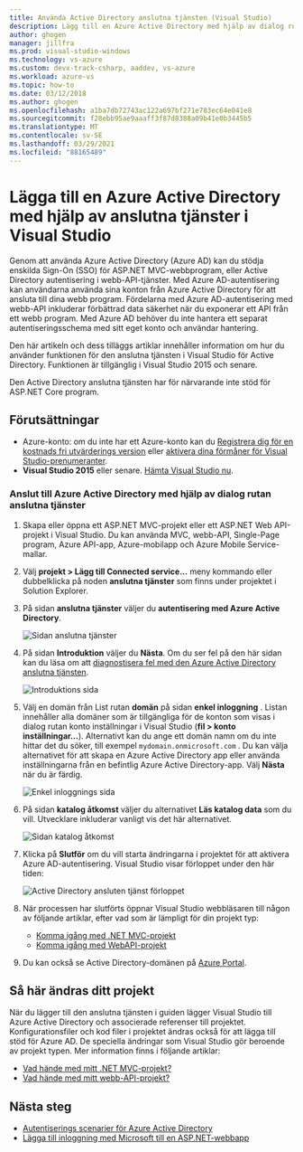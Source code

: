 ```yaml
---
title: Använda Active Directory anslutna tjänsten (Visual Studio)
description: Lägg till en Azure Active Directory med hjälp av dialog rutan Lägg till anslutna tjänster i Visual Studio
author: ghogen
manager: jillfra
ms.prod: visual-studio-windows
ms.technology: vs-azure
ms.custom: devx-track-csharp, aaddev, vs-azure
ms.workload: azure-vs
ms.topic: how-to
ms.date: 03/12/2018
ms.author: ghogen
ms.openlocfilehash: a1ba7db72743ac122a697bf271e783ec64e041e8
ms.sourcegitcommit: f28ebb95ae9aaaff3f87d8388a09b41e0b3445b5
ms.translationtype: MT
ms.contentlocale: sv-SE
ms.lasthandoff: 03/29/2021
ms.locfileid: "88165489"
---
```

# <a name="add-an-azure-active-directory-by-using-connected-services-in-visual-studio"></a>Lägga till en Azure Active Directory med hjälp av anslutna tjänster i Visual Studio

Genom att använda Azure Active Directory (Azure AD) kan du stödja enskilda Sign-On (SSO) för ASP.NET MVC-webbprogram, eller Active Directory autentisering i webb-API-tjänster. Med Azure AD-autentisering kan användarna använda sina konton från Azure Active Directory för att ansluta till dina webb program. Fördelarna med Azure AD-autentisering med webb-API inkluderar förbättrad data säkerhet när du exponerar ett API från ett webb program. Med Azure AD behöver du inte hantera ett separat autentiseringsschema med sitt eget konto och användar hantering.

Den här artikeln och dess tilläggs artiklar innehåller information om hur du använder funktionen för den anslutna tjänsten i Visual Studio för Active Directory. Funktionen är tillgänglig i Visual Studio 2015 och senare.

Den Active Directory anslutna tjänsten har för närvarande inte stöd för ASP.NET Core program.

## <a name="prerequisites"></a>Förutsättningar

- Azure-konto: om du inte har ett Azure-konto kan du [Registrera dig för en kostnads fri utvärderings version](https://azure.microsoft.com/pricing/free-trial/?WT.mc_id=A261C142F) eller [aktivera dina förmåner för Visual Studio-prenumeranter](https://azure.microsoft.com/pricing/member-offers/msdn-benefits-details/?WT.mc_id=A261C142F).
- **Visual Studio 2015** eller senare. [Hämta Visual Studio nu](https://aka.ms/vsdownload?utm_source=mscom&utm_campaign=msdocs).

### <a name="connect-to-azure-active-directory-using-the-connected-services-dialog"></a>Anslut till Azure Active Directory med hjälp av dialog rutan anslutna tjänster

1. Skapa eller öppna ett ASP.NET MVC-projekt eller ett ASP.NET Web API-projekt i Visual Studio. Du kan använda MVC, webb-API, Single-Page program, Azure API-app, Azure-mobilapp och Azure Mobile Service-mallar.

1. Välj **projekt > Lägg till Connected service...** meny kommando eller dubbelklicka på noden **anslutna tjänster** som finns under projektet i Solution Explorer.

1. På sidan **anslutna tjänster** väljer du **autentisering med Azure Active Directory**.

    ![Sidan anslutna tjänster](./media/vs-azure-active-directory/connected-services-add-active-directory.png)

1. På sidan **Introduktion** väljer du **Nästa**. Om du ser fel på den här sidan kan du läsa om att [diagnostisera fel med den Azure Active Directory anslutna tjänsten](vs-active-directory-error.md).

    ![Introduktions sida](./media/vs-azure-active-directory/configure-azure-ad-wizard-1.png)

1. Välj en domän från List rutan **domän** på sidan **enkel inloggning** . Listan innehåller alla domäner som är tillgängliga för de konton som visas i dialog rutan konto inställningar i Visual Studio (**fil > konto inställningar...**). Alternativt kan du ange ett domän namn om du inte hittar det du söker, till exempel `mydomain.onmicrosoft.com` . Du kan välja alternativet för att skapa en Azure Active Directory app eller använda inställningarna från en befintlig Azure Active Directory-app. Välj **Nästa** när du är färdig.

    ![Enkel inloggnings sida](./media/vs-azure-active-directory/configure-azure-ad-wizard-2.png)

1. På sidan **katalog åtkomst** väljer du alternativet **Läs katalog data** som du vill. Utvecklare inkluderar vanligt vis det här alternativet.

    ![Sidan katalog åtkomst](./media/vs-azure-active-directory/configure-azure-ad-wizard-3.png)

1. Klicka på **Slutför** om du vill starta ändringarna i projektet för att aktivera Azure AD-autentisering. Visual Studio visar förloppet under den här tiden:

    ![Active Directory ansluten tjänst förloppet](./media/vs-azure-active-directory/active-directory-connected-service-output.png)

1. När processen har slutförts öppnar Visual Studio webbläsaren till någon av följande artiklar, efter vad som är lämpligt för din projekt typ:

    - [Komma igång med .NET MVC-projekt](vs-active-directory-dotnet-getting-started.md)
    - [Komma igång med WebAPI-projekt](vs-active-directory-webapi-getting-started.md)

1. Du kan också se Active Directory-domänen på [Azure Portal](https://go.microsoft.com/fwlink/p/?LinkID=525040).

## <a name="how-your-project-is-modified"></a>Så här ändras ditt projekt

När du lägger till den anslutna tjänsten i guiden lägger Visual Studio till Azure Active Directory och associerade referenser till projektet. Konfigurationsfiler och kod filer i projektet ändras också för att lägga till stöd för Azure AD. De speciella ändringar som Visual Studio gör beroende av projekt typen. Mer information finns i följande artiklar:

- [Vad hände med mitt .NET MVC-projekt?](vs-active-directory-dotnet-what-happened.md)
- [Vad hände med mitt webb-API-projekt?](vs-active-directory-webapi-what-happened.md)

## <a name="next-steps"></a>Nästa steg

- [Autentiserings scenarier för Azure Active Directory](./authentication-vs-authorization.md)
- [Lägga till inloggning med Microsoft till en ASP.NET-webbapp](quickstart-v2-aspnet-webapp.md)
